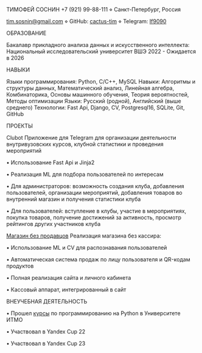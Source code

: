 ТИМОФЕЙ СОСНИН
+7 (921) 99-88-111 ⋄ Санкт-Петербург, Россия

[tim.sosnin@gmail.com]() ⋄ GitHub: [cactus-tim](https://github.com/cactus-tim
) ⋄ Telegram: [If9090](https://t.me/If9090
)

ОБРАЗОВАНИЕ

Бакалавр прикладного анализа данных и искусственного интеллекта:
Национальный исследовательский университет ВШЭ 2022 - Ожидается в 2026

НАВЫКИ

Языки программирования: Python, C/C++, MySQL
Навыки: Алгоритмы и структуры данных, Математический анализ, Линейная алгебра, Комбинаторика, Основы машинного обучения, Теория вероятностей, Методы оптимизации
Языки: Русский (родной), Английский (выше среднего)
Технологии: Fast Api, Django, CV, Postgresql16, SQLite, Git, GitHub

ПРОЕКТЫ

Clubot
Приложение для Telegram для организации деятельности внутривузовских курсов, клубной статистики и проведения мероприятий

• Использование Fast Api и Jinja2

• Реализация ML для подбора пользователей по интересам

• Для администраторов: возможность создания клуба, добавления пользователей, организации мероприятий, добавления товаров во внутренний магазин и получения статистики клуба

• Для пользователей: вступление в клубы, участие в мероприятиях, покупка товаров, получение достижений за активность, просмотр рейтингов других участников клуба

[Магазин без продавцов](https://github.com/cactus-tim/shop-without-
)
Реализация магазина без кассира:

• Использование ML и CV для распознавания пользователей

• Автоматическая система продаж по лицу пользователя и QR-кодам продуктов

• Полная реализация сайта и личного кабинета

• Кассовый аппарат, интегрированный в сайт

ВНЕУЧЕБНАЯ ДЕЯТЕЛЬНОСТЬ

• Прошел [курсы](https://drive.google.com/file/d/1KdY4Pmj8GSapSD6BWhSKRAHxNqIc6Uyo/view?usp=share_link) по программированию на Python в Университете ИТМО

• Участвовал в Yandex Cup 22

• Участвовал в Yandex Cup 23
